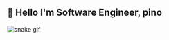 ## 👋 Hello I'm Software Engineer, pino

![snake gif](https://github.com/pinomaker-hoo/pinomaker-hoo/blob/output/github-contribution-grid-snake.svg)
